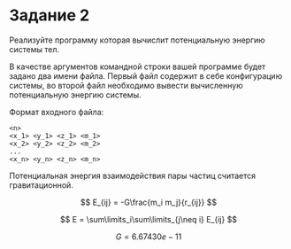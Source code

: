 # Задание 2

Реализуйте программу которая вычислит потенциальную энергию системы тел.

В качестве аргументов командной строки вашей программе будет задано два имени файла. Первый файл содержит в себе конфигурацию системы, во второй файл необходимо вывести вычисленную потенциальную энергию системы.

Формат входного файла:

````
<n>
<x_1> <y_1> <z_1> <m_1>
<x_2> <y_2> <z_2> <m_2>
...
<x_n> <y_n> <z_n> <m_n>
````

Потенциальная энергия взаимодействия пары частиц считается гравитационной.

$$
E_{ij} = -G\frac{m_i m_j}{r_{ij}}
$$

$$
E = \sum\limits_i\sum\limits_{j\neq i} E_{ij}
$$

$$
G = 6.67430e−11
$$
